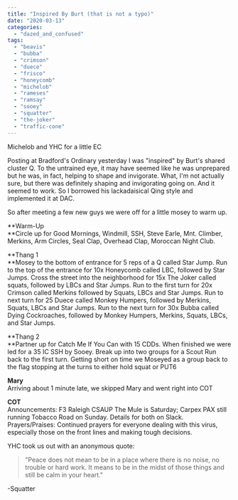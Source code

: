 ```yaml
---
title: "Inspired By Burt (that is not a typo)"
date: "2020-03-13"
categories: 
  - "dazed_and_confused"
tags: 
  - "beavis"
  - "bubba"
  - "crimson"
  - "duece"
  - "frisco"
  - "honeycomb"
  - "michelob"
  - "rameses"
  - "ramsay"
  - "sooey"
  - "squatter"
  - "the-joker"
  - "traffic-cone"
---
```


Michelob and YHC for a little EC

Posting at Bradford's Ordinary yesterday I was "inspired" by Burt's shared cluster Q. To the untrained eye, it may have seemed like he was unprepared but he was, in fact, helping to shape and invigorate. What, I'm not actually sure, but there was definitely shaping and invigorating going on. And it seemed to work. So I borrowed his lackadaisical Qing style and implemented it at DAC.

So after meeting a few new guys we were off for a little mosey to warm up.

**Warm-Up  
**Circle up for Good Mornings, Windmill, SSH, Steve Earle, Mnt. Climber, Merkins, Arm Circles, Seal Clap, Overhead Clap, Moroccan Night Club.

**Thang 1  
**Mosey to the bottom of entrance for 5 reps of a Q called Star Jump. Run to the top of the entrance for 10x Honeycomb called LBC, followed by Star Jumps. Cross the street into the neighborhood for 15x The Joker called squats, followed by LBCs and Star Jumps. Run to the first turn for 20x Crimson called Merkins followed by Squats, LBCs and Star Jumps. Run to next turn for 25 Duece called Monkey Humpers, followed by Merkins, Squats, LBCs and Star Jumps. Run to the next turn for 30x Bubba called Dying Cockroaches, followed by Monkey Humpers, Merkins, Squats, LBCs, and Star Jumps.

**Thang 2  
**Partner up for Catch Me If You Can with 15 CDDs. When finished we were led for a 35 IC SSH by Sooey. Break up into two groups for a Scout Run back to the first turn. Getting short on time we Moseyed as a group back to the flag stopping at the turns to either hold squat or PUT6

**Mary**  
Arriving about 1 minute late, we skipped Mary and went right into COT

**COT**  
Announcements: F3 Raleigh CSAUP The Mule is Saturday; Carpex PAX still running Tobacco Road on Sunday. Details for both on Slack.  
Prayers/Praises: Continued prayers for everyone dealing with this virus, especially those on the front lines and making tough decisions.

YHC took us out with an anonymous quote:

> "Peace does not mean to be in a place where there is no noise, no trouble or hard work. It means to be in the midst of those things and still be calm in your heart."

\-Squatter
